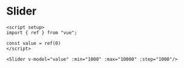# Slider

<script setup>
import { ref } from "vue"; 

const value = ref(0)
</script>

<DemoContainer>
  <Slider v-model="value" :min="1000" :max="10000" :step="1000"/>
</DemoContainer>

```vue
<script setup>
import { ref } from "vue";

const value = ref(0)
</script>

<Slider v-model="value" :min="1000" :max="10000" :step="1000"/>
```
